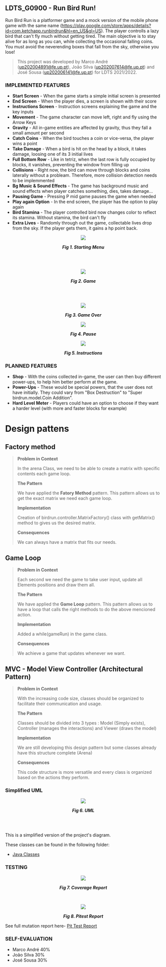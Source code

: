 ## LDTS_G0900 - Run Bird Run!

Run Bird Run is a platformer game and a mock version of the mobile phone game with the same name (https://play.google.com/store/apps/details?id=com.ketchapp.runbirdrun&hl=en_US&gl=US). The player controlls a lazy bird that can't fly much without getting tired. The main objective is to stay alive for as long as you can, while collecting the occasional falling coins. You must avoid the neverending boxes that fall from the sky, otherwise you lose!

>This project was developed by Marco André (up202004891@fe.up.pt), João Silva (up202007614@fe.up.pt) and José Sousa (up202006141@fe.up.pt) for LDTS 2021/2022.



### IMPLEMENTED FEATURES

- **Start Screen** - When the game starts a simple initial screen is presented
- **End Screen** - When the player dies, a screen is shown with their score
- **Instructions Screen** - Instruction screens explaining the game and the key inputs
- **Movement** - The game character can move left, right and fly using the Arrow Keys
- **Gravity** - All in-game entities are affected by gravity, thus they fall a small amount per second
- **Catch Coins** - When the bird touches a coin or vice-versa, the player wins a point
- **Take Damage** - When a bird is hit on the head by a block, it takes damage, loosing one of its 3 initial lives
- **Full Bottom Row** - Like in tetriz, when the last row is fully occupied by blocks, it vanishes, preventing the window from filling up
- **Collisions** - Right now, the bird can move through blocks and coins laterally without a probleam. Therefore, more collision detection needs to be implemmented
- **Bg Music & Sound Effects** - The game has background music and sound effects when player catches something, dies, takes damage...
- **Pausing Game** - Pressing P mid game pauses the game when needed
- **Play again Option** - In the end screen, the player has the option to play again
- **Bird Stamina** - The player controlled bird now changes color to reflect its stamina. Without stamina, the bird can't fly
- **Extra Lives** - Randomly through out the game, collectable lives drop from the sky. If the player gets them, it gains a hp point back.
 

<p align="center" justify="center">
  <img src="docs/images/screenshots/initMenu.png"/>
</p>
<p align="center">
  <b><i>Fig 1. Starting Menu </i></b>
</p>  

<br>
<br />

<p align="center" justify="center">
  <img src="docs/images/screenshots/game.png"/>
</p>
<p align="center">
  <b><i>Fig 2. Game </i></b>  
</p>  

<br>
<br />

<p align="center" justify="center">
  <img src="docs/images/screenshots/endMenu.png"/>
</p>
<p align="center">
  <b><i>Fig 3. Game Over  </i></b>
</p>  


<p align="center" justify="center">
  <img src="docs/images/screenshots/pause.png"/>
</p>
<p align="center">
  <b><i>Fig 4. Pause  </i></b>
</p>  

<p align="center" justify="center">
  <img src="docs/images/screenshots/instuctions.png"/>
</p>
<p align="center">
  <b><i>Fig 5. Instructions  </i></b>
</p>  



### PLANNED FEATURES

- **Shop** - With the coins collected in-game, the user can then buy different power-ups, to help him better perform at the game.
- **Power-Ups** - These would be special powers, that the user does not have initially. They could vary from "Box Destruction" to "Super birdrun.model.Coin Addition".
- **Hard Level Meter** - Players could have an option to choose if they want a harder level (with more and faster blocks for example)


# Design pattens

## Factory method
> **Problem in Context**
>
>  In the arena Class, we need to be able to create a matrix with specific contents each game loop.
>
>  **The Pattern**
>
>  We have applied the **Fatory Method** pattern. This pattern allows us to get the exact matrix we need each game loop.
>
>  **Implementation**
>
>  Creation of birdrun.controller.MatrixFactory() class with getMatrix() method to gives us the desired matrix.
>
>  **Consequences**
>
> We can always have a matrix that fits our needs.

## Game Loop
> **Problem in Context**
>
>  Each second we need the game to take user input, update all Elements positions and draw them all.
>
>  **The Pattern**
>
>  We have applied the **Game Loop** pattern. This pattern allows us to have a loop that calls the right methods to do the above mencioned action.
>
>  **Implementation**
>
>  Added a while(gameRun) in the game class. 
>
>  **Consequences**
>
> We achieve a game that updates whenever we want.

## MVC - Model View Controller (Architectural Pattern)
> **Problem in Context**
>
>  With the increasing code size, classes should be organized to facilitate their communication and usage.
>
>  **The Pattern**
>
>  Classes should be divided into 3 types : Model (Simply exists), Controller (manages the interactions) and Viewer (draws the model)
>
>  **Implementation**
>
>  We are still developing this design pattern but some classes already have this structure complete (Arena)
>
>  **Consequences**
>
> This code structure is more versatile and every class is organized based on the actions they perform. 

### Simplified UML

<p align="center" justify="center">
  <img src="docs/images/UML/UML.png"/>
</p>
<p align="center">
  <b><i>Fig 6. UML </i></b>  
</p>  

<br>
<br />

This is a simplified version of the project's diagram.

These classes can be found in the following folder:

- [Java Classes](src/main/java/birdrun)



### TESTING

<p align="center" justify="center">
  <img src="docs/images/test/coverage.png"/>
</p>
<p align="center">
  <b><i>Fig 7. Coverage Report </i></b>  
</p>  

<br>



<p align="center" justify="center">
  <img src="docs/images/test/pitest.png"/>
</p>
<p align="center">
  <b><i>Fig 8. Pitest Report </i></b>  
</p>  


See  full mutation report here- [Pit Test Report ](docs/pitest_report/index.html)





### SELF-EVALUATION

- Marco André 40%
- João Silva 30%
- José Sousa 30%
